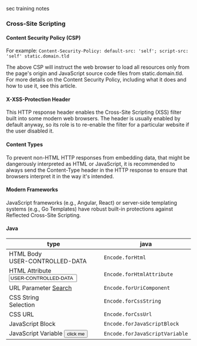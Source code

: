 sec training notes

### Cross-Site Scripting

#### Content Security Policy (CSP)
For example:
`Content-Security-Policy: default-src: 'self'; script-src: 'self' static.domain.tld`

The above CSP will instruct the web browser to load all resources only from the page's origin and JavaScript source code files from static.domain.tld. For more details on the Content Security Policy, including what it does and how to use it, see this article.


#### X-XSS-Protection Header
This HTTP response header enables the Cross-Site Scripting (XSS) filter built into some modern web browsers. The header is usually enabled by default anyway, so its role is to re-enable the filter for a particular website if the user disabled it.

#### Content Types
To prevent non-HTML HTTP responses from embedding data, that might be dangerously interpreted as HTML or JavaScript, it is recommended to always send the Content-Type header in the HTTP response to ensure that browsers interpret it in the way it's intended.

#### Modern Frameworks
JavaScript frameworks (e.g., Angular, React) or server-side templating systems (e.g., Go Templates) have robust built-in protections against Reflected Cross-Site Scripting.

#### Java

|type| java |
|---|---|
|HTML Body	<div>USER-CONTROLLED-DATA</div>	| `Encode.forHtml` |
|HTML Attribute	<input type="text" value="USER-CONTROLLED-DATA">	|`Encode.forHtmlAttribute`|
|URL Parameter	<a href="/search?value=USER-CONTROLLED-DATA">Search</a>	|`Encode.forUriComponent`|
|CSS String	<div style="width: USER-CONTROLLED-DATA;">Selection</div>|	`Encode.forCssString`|
|CSS URL	<div style="background: USER-CONTROLLED-DATA ">	|`Encode.forCssUrl`|
|JavaScript Block	<script>alert("USER-CONTROLLED-DATA")</script>|	`Encode.forJavaScriptBlock`|
|JavaScript Variable	<button onclick="alert('USER-CONTROLLED-DATA');">click me</button>	|`Encode.forJavaScriptVariable`|
